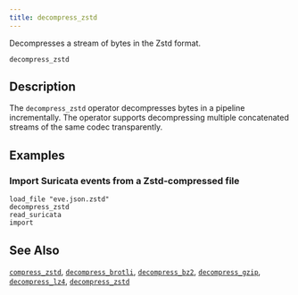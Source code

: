 ```yaml
---
title: decompress_zstd
---
```


Decompresses a stream of bytes in the Zstd format.

```tql
decompress_zstd
```

## Description

The `decompress_zstd` operator decompresses bytes in a pipeline incrementally.
The operator supports decompressing multiple concatenated streams
of the same codec transparently.

## Examples

### Import Suricata events from a Zstd-compressed file

```tql
load_file "eve.json.zstd"
decompress_zstd
read_suricata
import
```

## See Also

[`compress_zstd`](/reference/operators/compress_zstd),
[`decompress_brotli`](/reference/operators/decompress_brotli),
[`decompress_bz2`](/reference/operators/decompress_bz2),
[`decompress_gzip`](/reference/operators/decompress_gzip),
[`decompress_lz4`](/reference/operators/decompress_lz4),
[`decompress_zstd`](/reference/operators/decompress_zstd)
